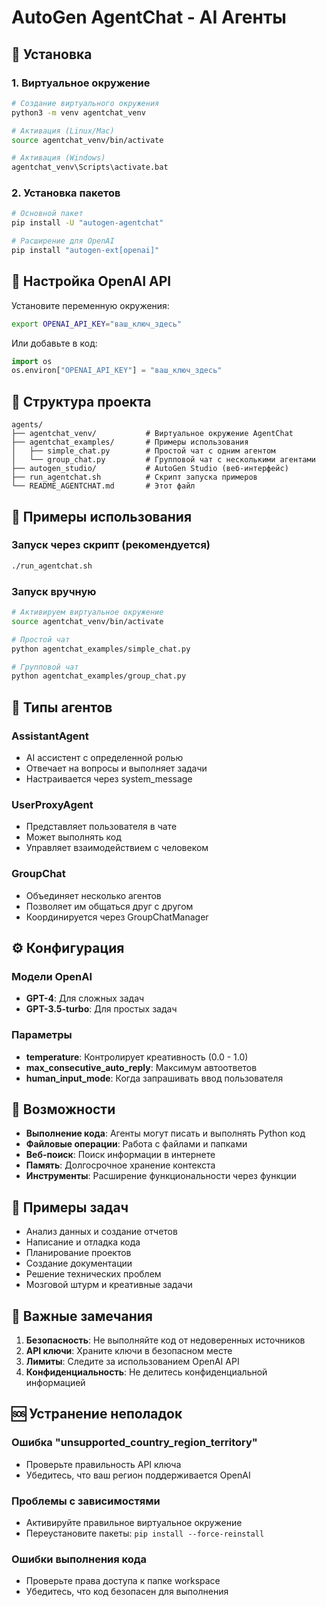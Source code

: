 # AutoGen AgentChat - AI Агенты

## 🚀 Установка

### 1. Виртуальное окружение
```bash
# Создание виртуального окружения
python3 -m venv agentchat_venv

# Активация (Linux/Mac)
source agentchat_venv/bin/activate

# Активация (Windows)
agentchat_venv\Scripts\activate.bat
```

### 2. Установка пакетов
```bash
# Основной пакет
pip install -U "autogen-agentchat"

# Расширение для OpenAI
pip install "autogen-ext[openai]"
```

## 🔑 Настройка OpenAI API

Установите переменную окружения:
```bash
export OPENAI_API_KEY="ваш_ключ_здесь"
```

Или добавьте в код:
```python
import os
os.environ["OPENAI_API_KEY"] = "ваш_ключ_здесь"
```

## 📁 Структура проекта

```
agents/
├── agentchat_venv/           # Виртуальное окружение AgentChat
├── agentchat_examples/       # Примеры использования
│   ├── simple_chat.py        # Простой чат с одним агентом
│   └── group_chat.py         # Групповой чат с несколькими агентами
├── autogen_studio/           # AutoGen Studio (веб-интерфейс)
├── run_agentchat.sh          # Скрипт запуска примеров
└── README_AGENTCHAT.md       # Этот файл
```

## 🎯 Примеры использования

### Запуск через скрипт (рекомендуется)
```bash
./run_agentchat.sh
```

### Запуск вручную
```bash
# Активируем виртуальное окружение
source agentchat_venv/bin/activate

# Простой чат
python agentchat_examples/simple_chat.py

# Групповой чат
python agentchat_examples/group_chat.py
```

## 🤖 Типы агентов

### AssistantAgent
- AI ассистент с определенной ролью
- Отвечает на вопросы и выполняет задачи
- Настраивается через system_message

### UserProxyAgent
- Представляет пользователя в чате
- Может выполнять код
- Управляет взаимодействием с человеком

### GroupChat
- Объединяет несколько агентов
- Позволяет им общаться друг с другом
- Координируется через GroupChatManager

## ⚙️ Конфигурация

### Модели OpenAI
- **GPT-4**: Для сложных задач
- **GPT-3.5-turbo**: Для простых задач

### Параметры
- **temperature**: Контролирует креативность (0.0 - 1.0)
- **max_consecutive_auto_reply**: Максимум автоответов
- **human_input_mode**: Когда запрашивать ввод пользователя

## 🔧 Возможности

- **Выполнение кода**: Агенты могут писать и выполнять Python код
- **Файловые операции**: Работа с файлами и папками
- **Веб-поиск**: Поиск информации в интернете
- **Память**: Долгосрочное хранение контекста
- **Инструменты**: Расширение функциональности через функции

## 📝 Примеры задач

- Анализ данных и создание отчетов
- Написание и отладка кода
- Планирование проектов
- Создание документации
- Решение технических проблем
- Мозговой штурм и креативные задачи

## 🚨 Важные замечания

1. **Безопасность**: Не выполняйте код от недоверенных источников
2. **API ключи**: Храните ключи в безопасном месте
3. **Лимиты**: Следите за использованием OpenAI API
4. **Конфиденциальность**: Не делитесь конфиденциальной информацией

## 🆘 Устранение неполадок

### Ошибка "unsupported_country_region_territory"
- Проверьте правильность API ключа
- Убедитесь, что ваш регион поддерживается OpenAI

### Проблемы с зависимостями
- Активируйте правильное виртуальное окружение
- Переустановите пакеты: `pip install --force-reinstall`

### Ошибки выполнения кода
- Проверьте права доступа к папке workspace
- Убедитесь, что код безопасен для выполнения
